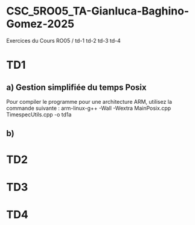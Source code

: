 # CSC_5RO05_TA-Gianluca-Baghino-Gomez-2025
Exercices du Cours RO05 / td-1 td-2 td-3 td-4

# TD1

## a) Gestion simplifiée du temps Posix

Pour compiler le programme pour une architecture ARM, utilisez la commande suivante : 
arm-linux-g++ -Wall -Wextra MainPosix.cpp TimespecUtils.cpp -o td1a

## b)

# TD2

# TD3

# TD4

